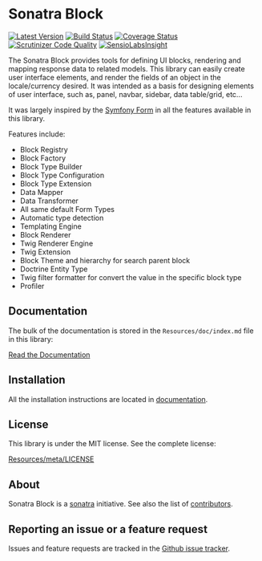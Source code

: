 Sonatra Block
=============

[![Latest Version](https://img.shields.io/packagist/v/sonatra/block.svg)](https://packagist.org/packages/sonatra/block)
[![Build Status](https://img.shields.io/travis/sonatra/sonatra/sonatra-block/master.svg)](https://travis-ci.org/sonatra/sonatra/sonatra-block)
[![Coverage Status](https://img.shields.io/coveralls/sonatra/sonatra/sonatra-block/master.svg)](https://coveralls.io/r/sonatra/sonatra/sonatra-block?branch=master)
[![Scrutinizer Code Quality](https://img.shields.io/scrutinizer/g/sonatra/sonatra/sonatra-block/master.svg)](https://scrutinizer-ci.com/g/sonatra/sonatra/sonatra-block?branch=master)
[![SensioLabsInsight](https://img.shields.io/sensiolabs/i/0d1dda71-3f47-4dad-be53-017da27d21a8.svg)](https://insight.sensiolabs.com/projects/0d1dda71-3f47-4dad-be53-017da27d21a8)

The Sonatra Block provides tools for defining UI blocks, rendering and mapping
response data to related models. This library can easily create user interface elements,
and render the fields of an object in the locale/currency desired. It was intended as a
basis for designing elements of user interface, such as, panel, navbar, sidebar, data
table/grid, etc...

It was largely inspired by the [Symfony Form](https://github.com/symfony/form) in all
the features available in this library.

Features include:

- Block Registry
- Block Factory
- Block Type Builder
- Block Type Configuration
- Block Type Extension
- Data Mapper
- Data Transformer
- All same default Form Types
- Automatic type detection
- Templating Engine
- Block Renderer
- Twig Renderer Engine
- Twig Extension
- Block Theme and hierarchy for search parent block
- Doctrine Entity Type
- Twig filter formatter for convert the value in the specific block type
- Profiler

Documentation
-------------

The bulk of the documentation is stored in the `Resources/doc/index.md`
file in this library:

[Read the Documentation](Resources/doc/index.md)

Installation
------------

All the installation instructions are located in [documentation](Resources/doc/index.md).

License
-------

This library is under the MIT license. See the complete license:

[Resources/meta/LICENSE](Resources/meta/LICENSE)

About
-----

Sonatra Block is a [sonatra](https://github.com/sonatra) initiative.
See also the list of [contributors](https://github.com/sonatra/sonatra/sonatra-block/graphs/contributors).

Reporting an issue or a feature request
---------------------------------------

Issues and feature requests are tracked in the [Github issue tracker](https://github.com/sonatra/sonatra/sonatra-block/issues).
